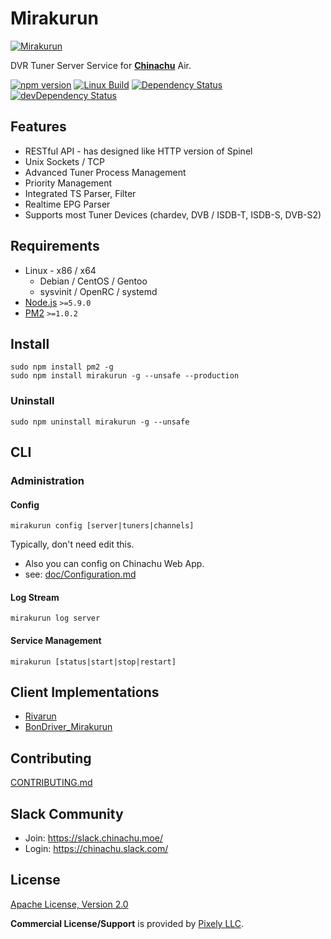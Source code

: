 # Mirakurun
[![Mirakurun](https://yabumi.cc/153eab7d76cd45beb272b916.svg)](https://github.com/kanreisa/Mirakurun)

DVR Tuner Server Service for **[Chinachu](https://chinachu.moe/)** Air.

[![npm version][npm-img]][npm-url]
[![Linux Build][travis-img]][travis-url]
[![Dependency Status][dep-img]][dep-url]
[![devDependency Status][devdep-img]][devdep-url]

## Features

* RESTful API - has designed like HTTP version of Spinel
* Unix Sockets / TCP
* Advanced Tuner Process Management
* Priority Management
* Integrated TS Parser, Filter
* Realtime EPG Parser
* Supports most Tuner Devices (chardev, DVB / ISDB-T, ISDB-S, DVB-S2)

## Requirements

* Linux - x86 / x64
  - Debian / CentOS / Gentoo
  - sysvinit / OpenRC / systemd
* [Node.js](nodejs.org/) `>=5.9.0`
* [PM2](http://pm2.keymetrics.io/) `>=1.0.2`

## Install

```
sudo npm install pm2 -g
sudo npm install mirakurun -g --unsafe --production
```

### Uninstall

```
sudo npm uninstall mirakurun -g --unsafe
```

## CLI

### Administration

#### Config

```
mirakurun config [server|tuners|channels]
```
Typically, don't need edit this.

* Also you can config on Chinachu Web App.
* see: [doc/Configuration.md](doc/Configuration.md)

#### Log Stream

```
mirakurun log server
```

#### Service Management

```
mirakurun [status|start|stop|restart]
```

## Client Implementations

* [Rivarun](https://github.com/kanreisa/Rivarun)
* [BonDriver_Mirakurun](https://github.com/h-mineta/BonDriver_Mirakurun)

## Contributing

[CONTRIBUTING.md](CONTRIBUTING.md)

## Slack Community

* Join: https://slack.chinachu.moe/
* Login: https://chinachu.slack.com/

## License

[Apache License, Version 2.0](LICENSE)

**Commercial License/Support** is provided by [Pixely LLC](https://pixely.jp/).

[npm-img]: https://img.shields.io/npm/v/mirakurun.svg
[npm-url]: https://npmjs.org/package/mirakurun
[travis-img]: https://img.shields.io/travis/kanreisa/Mirakurun.svg
[travis-url]: https://travis-ci.org/kanreisa/Mirakurun
[dep-img]: https://david-dm.org/kanreisa/Mirakurun.svg
[dep-url]: https://david-dm.org/kanreisa/Mirakurun
[devdep-img]: https://david-dm.org/kanreisa/Mirakurun/dev-status.svg
[devdep-url]: https://david-dm.org/kanreisa/Mirakurun#info=devDependencies